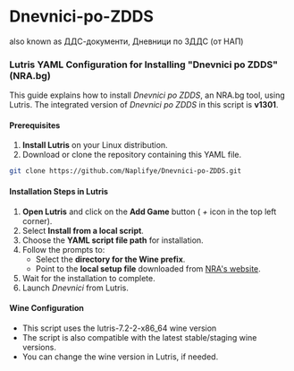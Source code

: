 # Dnevnici-po-ZDDS
also known as ДДС-документи, Дневници по ЗДДС (от НАП)
### Lutris YAML Configuration for Installing "Dnevnici po ZDDS" (NRA.bg)
This guide explains how to install *Dnevnici po ZDDS*, an NRA.bg tool, using Lutris. The integrated version of *Dnevnici po ZDDS* in this script is **v1301**.
#### Prerequisites
1. **Install Lutris** on your Linux distribution.
2. Download or clone the repository containing this YAML file.
```bash
git clone https://github.com/Naplifye/Dnevnici-po-ZDDS.git
```
#### Installation Steps in Lutris
1. **Open Lutris** and click on the **Add Game** button ( *+* icon in the top left corner).
2. Select **Install from a local script**.
3. Choose the **YAML script file path** for installation.
4. Follow the prompts to:
   - Select the **directory for the Wine prefix**.
   - Point to the **local setup file** downloaded from [NRA's website](https://nra.bg/wps/portal/nra/Programni-produkti/DD-dokumenti).
5. Wait for the installation to complete.
6. Launch *Dnevnici* from Lutris.
#### Wine Configuration
- This script uses the lutris-7.2-2-x86_64 wine version
- The script is also compatible with the latest stable/staging wine versions. 
- You can change the wine version in Lutris, if needed.
